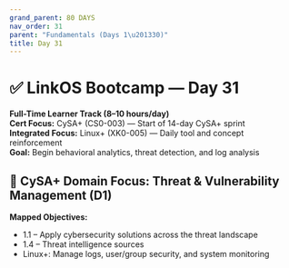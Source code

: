 ```yaml
---
grand_parent: 80 DAYS
nav_order: 31
parent: "Fundamentals (Days 1\u201330)"
title: Day 31
---
```

# ✅ LinkOS Bootcamp — Day 31

**Full-Time Learner Track (8–10 hours/day)**  
**Cert Focus:** CySA+ (CS0-003) — Start of 14-day CySA+ sprint  
**Integrated Focus:** Linux+ (XK0-005) — Daily tool and concept reinforcement  
**Goal:** Begin behavioral analytics, threat detection, and log analysis



## 🧠 CySA+ Domain Focus: Threat & Vulnerability Management (D1)

**Mapped Objectives:**  
- 1.1 – Apply cybersecurity solutions across the threat landscape  
- 1.4 – Threat intelligence sources  
- Linux+: Manage logs, user/group security, and system monitoring

